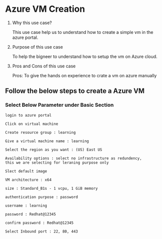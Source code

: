 # Azure VM Creation
1. Why this use case?

    This use case help us to understand how to create a simple vm in the azure portal.

2. Purpose of this use case

    To help the bigneer to understand how to setup the vm on Azure cloud.

3. Pros and Cons of this use case

    Pros:
    To give the hands on experience to crate a vm on azure manually


## Follow the below steps to create a Azure VM 

### Select Below Parameter under Basic Section

```
login to azure portal

Click on virtual machine

Create resource group : learning

Give a virtual machine name : learning

Select the region as you want : (US) East US

Availability options : select no infrastructure as redundency,            this we are selecting for leraning purpose only

Slect default image

VM architecture : x64

size : Standard_B1s - 1 vcpu, 1 GiB memory

authentication purpose : password

username : learning

password : Redhat@12345

confirm password : Redhat@12345

Select Inbound port : 22, 80, 443

```

